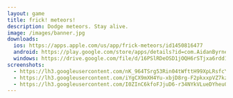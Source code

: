 ```yaml
---
layout: game
title: frick! meteors!
description: Dodge meteors. Stay alive.
image: /images/banner.jpg
downloads:
  ios: https://apps.apple.com/us/app/frick-meteors/id1450816477
  android: https://play.google.com/store/apps/details?id=com.AidanByrnes.frickmeteors&hl=en_US
  windows: https://drive.google.com/file/d/16PSlRDeOSD1jOQH6rSTjxa6rdd1aUARR/view?usp=sharing
screenshots:
  - https://lh3.googleusercontent.com/nK_964TSrg53Rin04tWfttH99XpLRsfcYZhSaToshxH3hCjrNhmykGkcfgOOUZuHAQ=w720-h310-rw
  - https://lh3.googleusercontent.com/iYgCX9mXH4Yu-xbjD8rg-F2pkxxpVZ7kzIMddO-hjChplTyEpjlD0BlWKfk0YZqvuQ=w720-h310-rw
  - https://lh3.googleusercontent.com/I0ZInC6kfoFJjuD6-r34NYkVLueDYheu0L04MnZs7fgdMUnCt1ETFiIfMguaWb_sFSg=w720-h310-rw
---
```

